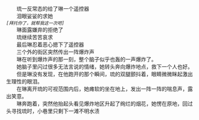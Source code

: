 &emsp;&emsp;琉一反常态的给了琳一个遥控器  
&emsp;&emsp;泪眼娑娑的求她  
*```[拜托你了，就帮我这一次吧]```*  
&emsp;&emsp;琳面露嫌弃的拒绝了  
&emsp;&emsp;琉继续苦苦哀求  
&emsp;&emsp;最后琳忍着恶心摁下了遥控器  
&emsp;&emsp;三个外的街区突然传出一阵爆炸声  
&emsp;&emsp;琳在听到爆炸声的那一刻，整个脑子似乎也轰的一声爆炸了。  
&emsp;&emsp;她脑子里闪过很多无法言说的情绪，她转头奔向爆炸地点，救下一个人也好。  
&emsp;&emsp;但是琳没有发现，在他跑开的那个瞬间，琉的双腿颤抖着，眼睛微微眯起激出生理性的眼泪。  
&emsp;&emsp;在琳离开琉的可视范围内后，她瘫软的坐在地上，发出一阵一阵的喘息声，露出笑意。   
&emsp;&emsp;琳奔跑着，突然他抬起头看见爆炸地区升起了绚烂的烟花，她愣在原地，回过头寻找琉时，小巷里只剩下一滩不明水渍  
